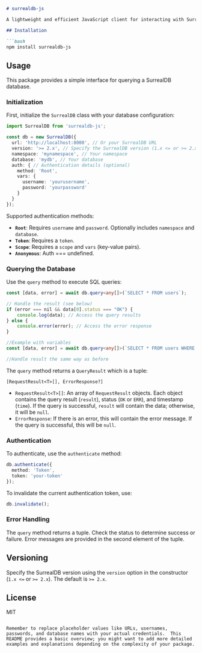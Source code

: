 ```markdown
# surrealdb-js

A lightweight and efficient JavaScript client for interacting with SurrealDB databases.  Supports both v1.x and v2.x+.

## Installation

```bash
npm install surrealdb-js
```

## Usage

This package provides a simple interface for querying a SurrealDB database.

### Initialization

First, initialize the `SurrealDB` class with your database configuration:

```typescript
import SurrealDB from 'surrealdb-js';

const db = new SurrealDB({
  url: 'http://localhost:8000', // Or your SurrealDB URL
  version: '>= 2.x', // Specify the SurrealDB version (1.x <= or >= 2.x)
  namespace: 'mynamespace', // Your namespace
  database: 'mydb', // Your database
  auth: { // Authentication details (optional)
    method: 'Root',
    vars: {
      username: 'yourusername',
      password: 'yourpassword'
    }
  }
});
```

Supported authentication methods:

* **`Root`**:  Requires `username` and `password`.  Optionally includes `namespace` and `database`.
* **`Token`**: Requires a `token`.
* **`Scope`**: Requires a `scope` and `vars` (key-value pairs).
* **`Anonymous`**: Auth === undefined.

### Querying the Database

Use the `query` method to execute SQL queries:

```typescript
const [data, error] = await db.query<any[]>(`SELECT * FROM users`);

// Handle the result (see below)
if (error === nil && data[0].status === "OK") {
    console.log(data); // Access the query results
} else {
    console.error(error); // Access the error response
}

//Example with variables
const [data, error] = await db.query<any[]>(`SELECT * FROM users WHERE name = $name;`, {name: 'John Doe'});

//Handle result the same way as before
```

The `query` method returns a `QueryResult` which is a tuple:

`[RequestResult<T>[], ErrorResponse?]`

*   `RequestResult<T>[]`: An array of `RequestResult` objects. Each object contains the query result (`result`), status (`OK` or `ERR`), and timestamp (`time`).  If the query is successful, `result` will contain the data; otherwise, it will be `null`.
*   `ErrorResponse`: If there is an error, this will contain the error message.  If the query is successful, this will be `null`.


### Authentication

To authenticate, use the `authenticate` method:

```typescript
db.authenticate({
  method: 'Token',
  token: 'your-token'
});
```

To invalidate the current authentication token, use:

```typescript
db.invalidate();
```

### Error Handling

The `query` method returns a tuple. Check the status to determine success or failure.  Error messages are provided in the second element of the tuple.

## Versioning

Specify the SurrealDB version using the `version` option in the constructor (`1.x <=` or `>= 2.x`).  The default is `>= 2.x`.

## License

MIT
```

Remember to replace placeholder values like URLs, usernames, passwords, and database names with your actual credentials.  This README provides a basic overview; you might want to add more detailed examples and explanations depending on the complexity of your package.
